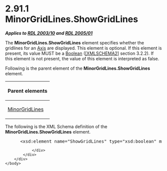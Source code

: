 <html dir="LTR" xmlns:mshelp="http://msdn.microsoft.com/mshelp" xmlns:ddue="http://ddue.schemas.microsoft.com/authoring/2003/5" xmlns:xlink="http://www.w3.org/1999/xlink" xmlns:tool="http://www.microsoft.com/tooltip">
    <head>
        <meta http-equiv="Content-Type" content="text/html; CHARSET=utf-8"></meta>
        <meta name="save" content="history"></meta>
        <title>2.91.1 MinorGridLines.ShowGridLines</title>
        <xml>
            <mshelp:toctitle title="2.91.1 MinorGridLines.ShowGridLines"></mshelp:toctitle>
            <mshelp:rltitle title="[MS-RDL]: MinorGridLines.ShowGridLines"></mshelp:rltitle>
            <mshelp:keyword index="A" term="32ba6d93-69bb-42dd-80da-40382e5c9b86"></mshelp:keyword>
            <mshelp:attr name="DCSext.ContentType" value="open specification"></mshelp:attr>
            <mshelp:attr name="AssetID" value="32ba6d93-69bb-42dd-80da-40382e5c9b86"></mshelp:attr>
            <mshelp:attr name="TopicType" value="kbRef"></mshelp:attr>
            <mshelp:attr name="DCSext.Title" value="[MS-RDL]: MinorGridLines.ShowGridLines" />
        </xml>
    </head>
    <body>
        <div id="header">
            <h1 class="heading">2.91.1 MinorGridLines.ShowGridLines</h1>
        </div>
        <div id="mainSection">
            <div id="mainBody">
                <div id="allHistory" class="saveHistory"></div>
                <div id="sectionSection0" class="section" name="collapseableSection">
                    

<p><b><i>Applies to </i></b><a href="a7e2ad00-07c8-4f6d-80ab-3ad55df7b233.md"><b><i>RDL 2003/10</i></b></a><b>
<i>and </i></b><a href="3ebe2912-4958-4832-b391-cad1f5e13338.md"><b><i>RDL 2005/01</i></b></a></p>

<p>The <b>MinorGridLines.ShowGridLines</b> element specifies
whether the gridlines for an <a href="2bfb943e-7cfe-41c1-baa4-5739a99a341b.md">Axis</a>
are displayed. This element is optional. If this element is present, its value
MUST be a <a href="4802fa14-3619-43fa-9898-3acab160a24c.md">Boolean</a> (<a href="https://go.microsoft.com/fwlink/?LinkId=90610">[XMLSCHEMA2]</a> section
3.2.2). If this element is not present, the value of this element is
interpreted as false.</p>

<p>Following is the parent element of the <b>MinorGridLines.ShowGridLines</b>
element.</p>

<table>
 <thead>
  <tr>
   <th>
   <p>Parent elements</p>
   </th>
  </tr>
 </thead>
 <tr>
  <td>
  <p><a href="d6ddf84e-0e5d-4303-bd24-9aaf775b91d0.md">MinorGridLines</a></p>
  </td>
 </tr>
</table>

<p>The following is the XML Schema definition of the <b>MinorGridLines.ShowGridLines</b>
element.</p>

<dl>
<dd>
<div><pre> &lt;xsd:element name=&quot;ShowGridLines&quot; type=&quot;xsd:boolean&quot; minOccurs=&quot;0&quot; /&gt;
</pre></div>
</dd></dl>


                </div>
            </div>
        </div>
    </body>
</html>